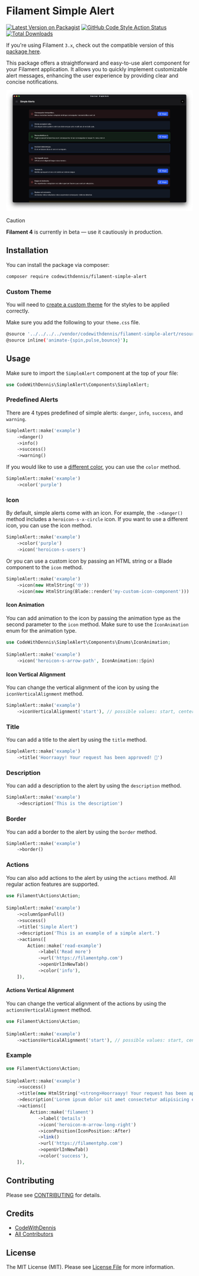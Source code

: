 # Filament Simple Alert

[![Latest Version on Packagist](https://img.shields.io/packagist/v/codewithdennis/filament-simple-alert.svg?style=flat-square)](https://packagist.org/packages/codewithdennis/filament-simple-alert)
[![GitHub Code Style Action Status](https://img.shields.io/github/actions/workflow/status/codewithdennis/filament-simple-alert/pint.yml?branch=main&label=code%20style&style=flat-square)](https://github.com/codewithdennis/filament-simple-alert/actions?query=workflow%3A"Fix+PHP+code+styling"+branch%3Amain)
[![Total Downloads](https://img.shields.io/packagist/dt/codewithdennis/filament-simple-alert.svg?style=flat-square)](https://packagist.org/packages/codewithdennis/filament-simple-alert)

If you're using Filament `3.x`, check out the compatible version of this [package here](https://github.com/CodeWithDennis/filament-simple-alert/tree/3.x).

This package offers a straightforward and easy-to-use alert component for your Filament application. It allows you to quickly implement customizable alert messages, enhancing the user experience by
providing clear and concise notifications.

![Simple Alert](https://github.com/CodeWithDennis/filament-simple-alert/raw/4.x/resources/screenshots/thumbnail.png)

> [!CAUTION]
> **Filament 4** is currently in beta — use it cautiously in production.

## Installation

You can install the package via composer:

```bash
composer require codewithdennis/filament-simple-alert
```

### Custom Theme

You will need to [create a custom theme](https://filamentphp.com/docs/3.x/panels/themes#creating-a-custom-theme) for the styles to be applied correctly.

Make sure you add the following to your `theme.css` file.

```bash
@source '../../../../vendor/codewithdennis/filament-simple-alert/resources/**/*.blade.php';
@source inline('animate-{spin,pulse,bounce}');
```

## Usage

Make sure to import the `SimpleAlert` component at the top of your file:

```php
use CodeWithDennis\SimpleAlert\Components\SimpleAlert;
````

### Predefined Alerts

There are 4 types predefined of simple alerts: `danger`, `info`, `success`, and `warning`.

```php
SimpleAlert::make('example')
    ->danger()
    ->info()
    ->success()
    ->warning()
```

If you would like to use a [different color](https://filamentphp.com/docs/3.x/support/colors), you can use the `color` method.

```php
SimpleAlert::make('example')
    ->color('purple')
```

### Icon

By default, simple alerts come with an icon. For example, the `->danger()` method includes a `heroicon-s-x-circle` icon. If you want to use a different icon, you can use the icon method.

```php
SimpleAlert::make('example')
    ->color('purple')
    ->icon('heroicon-s-users')
```

Or you can use a custom icon by passing an HTML string or a Blade component to the `icon` method.

```php
SimpleAlert::make('example')
    ->icon(new HtmlString('🤓'))
    ->icon(new HtmlString(Blade::render('my-custom-icon-component')))
```

#### Icon Animation

You can add animation to the icon by passing the animation type as the second parameter to the `icon` method. Make sure to use the `IconAnimation` enum for the animation type.

```php
use CodeWithDennis\SimpleAlert\Components\Enums\IconAnimation;

SimpleAlert::make('example')
    ->icon('heroicon-s-arrow-path', IconAnimation::Spin)
```

#### Icon Vertical Alignment

You can change the vertical alignment of the icon by using the `iconVerticalAlignment` method.

```php
SimpleAlert::make('example')
    ->iconVerticalAlignment('start'), // possible values: start, center
``` 

### Title

You can add a title to the alert by using the `title` method.

```php
SimpleAlert::make('example')
    ->title('Hoorraayy! Your request has been approved! 🎉')
```

### Description

You can add a description to the alert by using the `description` method.

```php
SimpleAlert::make('example')
    ->description('This is the description')
```

### Border

You can add a border to the alert by using the `border` method.

```php
SimpleAlert::make('example')
    ->border()
```
### Actions

You can also add actions to the alert by using the `actions` method. All regular action features are supported.

```php
use Filament\Actions\Action;

SimpleAlert::make('example')
    ->columnSpanFull()
    ->success()
    ->title('Simple Alert')
    ->description('This is an example of a simple alert.')
    ->actions([
        Action::make('read-example')
            ->label('Read more')
            ->url('https://filamentphp.com')
            ->openUrlInNewTab()
            ->color('info'),
    ]),
```

#### Actions Vertical Alignment

You can change the vertical alignment of the actions by using the `actionsVerticalAlignment` method.

```php
use Filament\Actions\Action;

SimpleAlert::make('example')
    ->actionsVerticalAlignment('start'), // possible values: start, center
```


### Example

```php
use Filament\Actions\Action;

SimpleAlert::make('example')
    ->success()
    ->title(new HtmlString('<strong>Hoorraayy! Your request has been approved! 🎉</strong>'))
    ->description('Lorem ipsum dolor sit amet consectetur adipisicing elit.')
    ->actions([
         Action::make('filament')
            ->label('Details')
            ->icon('heroicon-m-arrow-long-right')
            ->iconPosition(IconPosition::After)
            ->link()
            ->url('https://filamentphp.com')
            ->openUrlInNewTab()
            ->color('success'),
    ]),
```

## Contributing

Please see [CONTRIBUTING](.github/CONTRIBUTING.md) for details.

## Credits

- [CodeWithDennis](https://github.com/CodeWithDennis)
- [All Contributors](../../contributors)

## License

The MIT License (MIT). Please see [License File](LICENSE.md) for more information.
